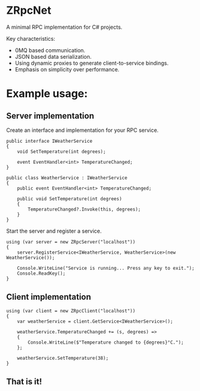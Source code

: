 # ZRpcNet

A minimal RPC implementation for C# projects.

Key characteristics:
- 0MQ based communication.
- JSON based data serialization.
- Using dynamic proxies to generate client-to-service bindings.
- Emphasis on simplicity over performance.

# Example usage:
## Server implementation

Create an interface and implementation for your RPC service.
```
public interface IWeatherService
{
    void SetTemperature(int degrees);
  
    event EventHandler<int> TemperatureChanged;
}

public class WeatherService : IWeatherService
{
    public event EventHandler<int> TemperatureChanged;

    public void SetTemperature(int degrees)
    {
        TemperatureChanged?.Invoke(this, degrees);
    }
}
```

Start the server and register a service.
```
using (var server = new ZRpcServer("localhost"))
{
    server.RegisterService<IWeatherService, WeatherService>(new WeatherService());

    Console.WriteLine("Service is running... Press any key to exit.");
    Console.ReadKey();
}
```

## Client implementation

```
using (var client = new ZRpcClient("localhost"))
{
    var weatherService = client.GetService<IWeatherService>();

    weatherService.TemperatureChanged += (s, degrees) =>
    {
        Console.WriteLine($"Temperature changed to {degrees}°C.");
    };

    weatherService.SetTemperature(38);
}
```

**That is it!**
--- 
